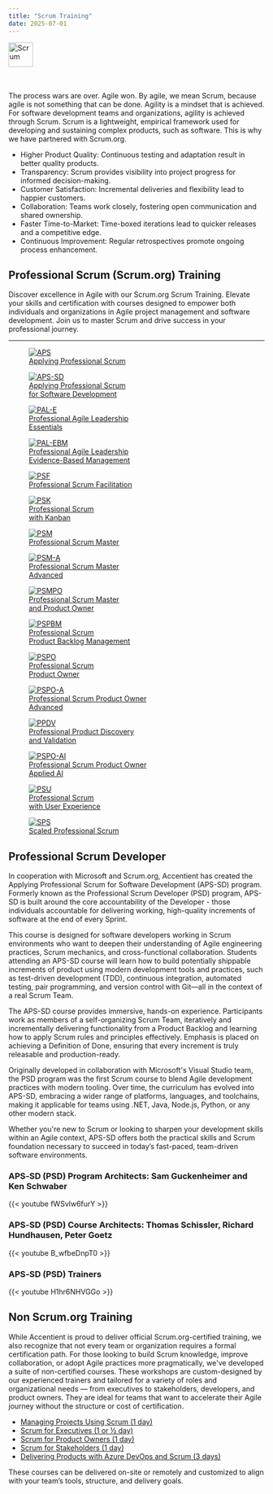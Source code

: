 ```yaml
---
title: "Scrum Training"
date: 2025-07-01
---
```


<img src="/images/scrum/scrum.png" alt="Scrum" style="height: 48px; margin-bottom: 0; vertical-align: middle;">

<br/><br/>
The process wars are over. Agile won. By agile, we mean Scrum, because agile is not something that can be done. Agility is a mindset that is achieved. For software development teams and organizations, agility is achieved through Scrum. Scrum is a lightweight, empirical framework used for developing and sustaining complex products, such as software. This is why we have partnered with Scrum.org.

- Higher Product Quality: Continuous testing and adaptation result in better quality products.
- Transparency: Scrum provides visibility into project progress for informed decision-making.
- Customer Satisfaction: Incremental deliveries and flexibility lead to happier customers.
- Collaboration: Teams work closely, fostering open communication and shared ownership.
- Faster Time-to-Market: Time-boxed iterations lead to quicker releases and a competitive edge.
- Continuous Improvement: Regular retrospectives promote ongoing process enhancement.

## Professional Scrum (Scrum.org) Training

Discover excellence in Agile with our Scrum.org Scrum Training. Elevate your skills and certification with courses designed to empower both individuals and organizations in Agile project management and software development. Join us to master Scrum and drive success in your professional journey.

---

<div class="scrum-grid">
  <figure>
    <a href="https://scrum.org/aps" target="_blank">
      <img src="/images/scrum/APS.png" alt="APS">
      <figcaption>Applying Professional Scrum</figcaption>
    </a>
  </figure>

  <figure>
    <a href="https://scrum.org/aps-sd" target="_blank">
      <img src="/images/scrum/APS-SD.png" alt="APS-SD">
      <figcaption>Applying Professional Scrum<br>for Software Development</figcaption>
    </a>
  </figure>

  <figure>
    <a href="https://scrum.org/pal-e" target="_blank">
      <img src="/images/scrum/PAL-E.png" alt="PAL-E">
      <figcaption>Professional Agile Leadership<br>Essentials</figcaption>
    </a>
  </figure>

  <figure>
    <a href="https://www.scrum.org/courses/professional-agile-leadership-evidence-based-management-training" target="_blank">
      <img src="/images/scrum/PAL-EBM.png" alt="PAL-EBM">
      <figcaption>Professional Agile Leadership<br>Evidence-Based Management</figcaption>
    </a>
  </figure>

  <figure>
    <a href="https://scrum.org/psfs" target="_blank">
      <img src="/images/scrum/PSF.png" alt="PSF">
      <figcaption>Professional Scrum Facilitation</figcaption>
    </a>
  </figure>

  <figure>
    <a href="https://scrum.org/psk" target="_blank">
      <img src="/images/scrum/PSK.png" alt="PSK">
      <figcaption>Professional Scrum<br>with Kanban</figcaption>
    </a>
  </figure>

  <figure>
    <a href="https://scrum.org/psm" target="_blank">
      <img src="/images/scrum/PSM.png" alt="PSM">
      <figcaption>Professional Scrum Master</figcaption>
    </a>
  </figure>

  <figure>
    <a href="https://scrum.org/psm-a" target="_blank">
      <img src="/images/scrum/PSM-A.png" alt="PSM-A">
      <figcaption>Professional Scrum Master<br>Advanced</figcaption>
    </a>
  </figure>

  <figure>
    <a href="https://www.scrum.org/courses/professional-scrum-master-and-product-owner-training" target="_blank">
      <img src="/images/scrum/PSMPO.png" alt="PSMPO">
      <figcaption>Professional Scrum Master<br>and Product Owner</figcaption>
    </a>
  </figure>

  <figure>
    <a href="https://scrum.org/pspbm" target="_blank">
      <img src="/images/scrum/PSPBM.png" alt="PSPBM">
      <figcaption>Professional Scrum<br>Product Backlog Management</figcaption>
    </a>
  </figure>

  <figure>
    <a href="https://scrum.org/pspo" target="_blank">
      <img src="/images/scrum/PSPO.png" alt="PSPO">
      <figcaption>Professional Scrum<br>Product Owner</figcaption>
    </a>
  </figure>

  <figure>
    <a href="https://www.scrum.org/courses/professional-scrum-product-owner-advanced-mastering-product-owner-stances-training" target="_blank">
      <img src="/images/scrum/PSPO-A.png" alt="PSPO-A">
      <figcaption>Professional Scrum Product Owner<br>Advanced</figcaption>
    </a>
  </figure>

  <figure>
    <a href="https://scrum.org/ppdv" target="_blank">
      <img src="/images/scrum/PPDV.png" alt="PPDV">
      <figcaption>Professional Product Discovery<br>and Validation</figcaption>
    </a>
  </figure>

  <figure>
    <a href="https://www.scrum.org/courses/professional-scrum-product-owner-ai-essentials-training" target="_blank">
      <img src="/images/scrum/PSPO-AI.png" alt="PSPO-AI">
      <figcaption>Professional Scrum Product Owner<br>Applied AI</figcaption>
    </a>
  </figure>

  <figure>
    <a href="https://scrum.org/psu" target="_blank">
      <img src="/images/scrum/PSU.png" alt="PSU">
      <figcaption>Professional Scrum<br>with User Experience</figcaption>
    </a>
  </figure>

  <figure>
    <a href="https://scrum.org/sps" target="_blank">
      <img src="/images/scrum/SPS.png" alt="SPS">
      <figcaption>Scaled Professional Scrum</figcaption>
    </a>
  </figure>
</div>

## Professional Scrum Developer

In cooperation with Microsoft and Scrum.org, Accentient has created the Applying Professional Scrum for Software Development (APS-SD) program. Formerly known as the Professional Scrum Developer (PSD) program, APS-SD is built around the core accountability of the Developer - those individuals accountable for delivering working, high-quality increments of software at the end of every Sprint.

This course is designed for software developers working in Scrum environments who want to deepen their understanding of Agile engineering practices, Scrum mechanics, and cross-functional collaboration. Students attending an APS-SD course will learn how to build potentially shippable increments of product using modern development tools and practices, such as test-driven development (TDD), continuous integration, automated testing, pair programming, and version control with Git—all in the context of a real Scrum Team.

The APS-SD course provides immersive, hands-on experience. Participants work as members of a self-organizing Scrum Team, iteratively and incrementally delivering functionality from a Product Backlog and learning how to apply Scrum rules and principles effectively. Emphasis is placed on achieving a Definition of Done, ensuring that every increment is truly releasable and production-ready.

Originally developed in collaboration with Microsoft's Visual Studio team, the PSD program was the first Scrum course to blend Agile development practices with modern tooling. Over time, the curriculum has evolved into APS-SD, embracing a wider range of platforms, languages, and toolchains, making it applicable for teams using .NET, Java, Node.js, Python, or any other modern stack.

Whether you're new to Scrum or looking to sharpen your development skills within an Agile context, APS-SD offers both the practical skills and Scrum foundation necessary to succeed in today’s fast-paced, team-driven software environments.

### APS‑SD (PSD) Program Architects: Sam Guckenheimer and Ken Schwaber
{{< youtube fWSvlw6furY >}}

### APS‑SD (PSD) Course Architects: Thomas Schissler, Richard Hundhausen, Peter Goetz
{{< youtube B_wfbeDnpT0 >}}

### APS‑SD (PSD) Trainers
{{< youtube H1hr6NHVGGo >}}

## Non Scrum.org Training
While Accentient is proud to deliver official Scrum.org-certified training, we also recognize that not every team or organization requires a formal certification path. For those looking to build Scrum knowledge, improve collaboration, or adopt Agile practices more pragmatically, we've developed a suite of non-certified courses. These workshops are custom-designed by our experienced trainers and tailored for a variety of roles and organizational needs — from executives to stakeholders, developers, and product owners. They are ideal for teams that want to accelerate their Agile journey without the structure or cost of certification.

- [Managing Projects Using Scrum (1 day)](/mps/)
- [Scrum for Executives (1 or ½ day)](/s4e/)
- [Scrum for Product Owners (1 day)](/s4po/)
- [Scrum for Stakeholders (1 day)](/s4s/)
- [Delivering Products with Azure DevOps and Scrum (3 days)](/dpads/)

These courses can be delivered on-site or remotely and customized to align with your team’s tools, structure, and delivery goals.